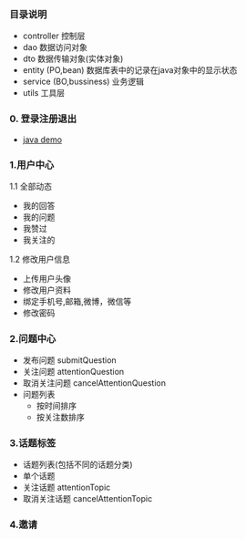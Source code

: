 ### 目录说明

- controller 控制层
- dao        数据访问对象
- dto        数据传输对象(实体对象)
- entity (PO,bean) 		数据库表中的记录在java对象中的显示状态
- service (BO,bussiness) 业务逻辑
- utils      工具层

### 0. 登录注册退出
- [java demo](http://www.programcreek.com/java-api-examples/index.php?source_dir=bugkillers-master/bugkillers-core/src/main/java/org/bugkillers/core/service/impl/UserServiceImpl.java)

### 1.用户中心

1.1 全部动态

- 我的回答
- 我的问题
- 我赞过
- 我关注的

1.2 修改用户信息

- 上传用户头像
- 修改用户资料
- 绑定手机号,邮箱,微博，微信等
- 修改密码

### 2.问题中心

- 发布问题      submitQuestion
- 关注问题      attentionQuestion
- 取消关注问题   cancelAttentionQuestion
- 问题列表
	- 按时间排序
	- 按关注数排序

### 3.话题标签

- 话题列表(包括不同的话题分类)
- 单个话题
- 关注话题         attentionTopic
- 取消关注话题      cancelAttentionTopic

### 4.邀请
